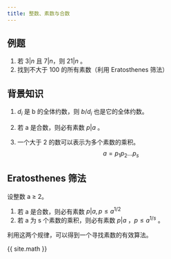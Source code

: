 ```yaml
---
title: 整数、素数与合数
---
```


## 例题

1. 若 $3 |n$ 且 $7|n$，则 $21|n$ 。
2. 找到不大于 100 的所有素数（利用 Eratosthenes 筛法）

## 背景知识

1. $d_i$ 是 b 的全体约数，则 $b/d_i$ 也是它的全体约数。

2. 若 a 是合数，则必有素数 $p|a$ 。

3. 一个大于 2 的数可以表示为多个素数的乘积。
   $$
   a = p_1p_2...p_s
   $$
   

## Eratosthenes 筛法

设整数 a ≥ 2。

1. 若 a 是合数，则必有素数 $p|a, p \le a^{1/2}$
2. 若 a 为 s 个素数的乘积，则必有素数 $p|a$ ，$p \le a^{1/s}$ 。

利用这两个规律，可以得到一个寻找素数的有效算法。



{{ site.math }}